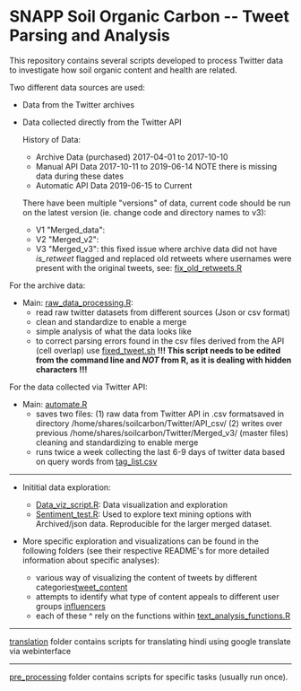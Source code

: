 # SNAPP Soil Organic Carbon -- Tweet Parsing and Analysis 

This repository contains several scripts developed to process Twitter data to investigate how soil organic content and health are related.

Two different data sources are used:

- Data from the Twitter archives
- Data collected directly from the Twitter API 


   History of Data: 

     - Archive Data (purchased) 2017-04-01 to 2017-10-10
     - Manual API Data 2017-10-11 to 2019-06-14 NOTE there is missing data during these dates
     - Automatic API Data 2019-06-15 to Current
     
     There have been multiple "versions" of data, current code should be run on the latest version (ie. change code and directory names to v3):  
     - V1 "Merged_data":  
     - V2 "Merged_v2":  
     - V3 "Merged_v3": this fixed issue where archive data did not have *is_retweet* flagged and replaced old retweets where usernames were present with the original tweets, see: [fix_old_retweets.R](https://github.com/Science-for-Nature-and-People/soc-twitter/blob/master/pre_processing/fix_old_retweets.R)  
        

For the archive data:

- Main: [raw_data_processing.R](raw_data_processing.R):
  - read raw twitter datasets from different sources (Json or csv format) 
  - clean and standardize to enable a merge
  - simple analysis of what the data looks like 
  - to correct parsing errors found in the csv files derived from the API (cell overlap) use [fixed_tweet.sh](fixed_tweet.sh)
    **!!! This script needs to be edited from the command line and _NOT_ from R, as it is dealing with hidden characters !!!**

For the data collected via Twitter API:

- Main: [automate.R](automate.R) 
  - saves two files: 
  (1) raw data from Twitter API in .csv formatsaved in directory /home/shares/soilcarbon/Twitter/API_csv/ 
  (2) writes over previous /home/shares/soilcarbon/Twitter/Merged_v3/ (master files) cleaning and standardizing to enable merge
  - runs twice a week collecting the last 6-9 days of twitter data based on query words from [tag_list.csv](tag_list.csv)
  


*** 

- Inititial data exploration: 
  - [Data_viz_script.R](Data_viz_script.R): Data visualization and exploration
  - [Sentiment_test.R](sentiment_test.R): Used to explore text mining options with Archived/json data. Reproducible for the larger merged dataset.

- More specific exploration and visualizations can be found in the following folders (see their respective README's for more detailed information about specific analyses):
  - various way of visualizing the content of tweets by different categories[tweet_content](https://github.com/Science-for-Nature-and-People/soc-twitter/tree/master/tweet_content) 
  - attempts to identify what type of content appeals to different user groups [influencers](https://github.com/Science-for-Nature-and-People/soc-twitter/tree/master/influencers)
  - each of these ^ rely on the functions within [text_analysis_functions.R](https://github.com/Science-for-Nature-and-People/soc-twitter/blob/master/text_analysis_functions.R)
  
***       
      
[translation](https://github.com/Science-for-Nature-and-People/soc-twitter/tree/master/translation) folder contains scripts for translating hindi using google translate via webinterface

*** 

[pre_processing](https://github.com/jeremyknox-ucsb/soc-twitter/tree/master/pre_processing) folder contains scripts for specific tasks (usually run once). 
